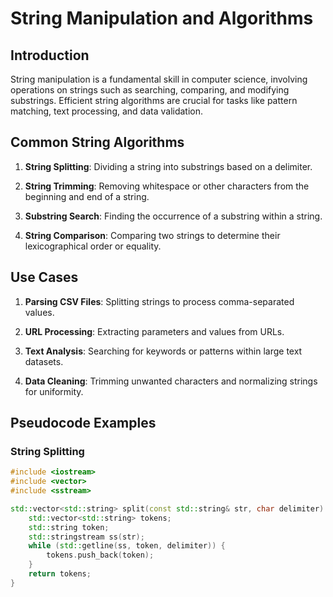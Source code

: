 # String Manipulation and Algorithms

## Introduction

String manipulation is a fundamental skill in computer science, involving operations on strings such as searching, comparing, and modifying substrings. Efficient string algorithms are crucial for tasks like pattern matching, text processing, and data validation.

## Common String Algorithms

1. **String Splitting**:
   Dividing a string into substrings based on a delimiter.

2. **String Trimming**:
   Removing whitespace or other characters from the beginning and end of a string.

3. **Substring Search**:
   Finding the occurrence of a substring within a string.

4. **String Comparison**:
   Comparing two strings to determine their lexicographical order or equality.

## Use Cases

1. **Parsing CSV Files**:
   Splitting strings to process comma-separated values.

2. **URL Processing**:
   Extracting parameters and values from URLs.

3. **Text Analysis**:
   Searching for keywords or patterns within large text datasets.

4. **Data Cleaning**:
   Trimming unwanted characters and normalizing strings for uniformity.

## Pseudocode Examples

### String Splitting

```cpp
#include <iostream>
#include <vector>
#include <sstream>

std::vector<std::string> split(const std::string& str, char delimiter) {
    std::vector<std::string> tokens;
    std::string token;
    std::stringstream ss(str);
    while (std::getline(ss, token, delimiter)) {
        tokens.push_back(token);
    }
    return tokens;
}
```